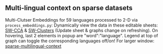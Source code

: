## Multi-lingual context on sparse datasets

Multi-Clutser Embeddings for 59 languages processed to 2-D via `process_embeddings.py`: Dynamically view the data in these editable sheets: [SW-CCA](https://docs.google.com/spreadsheets/d/1ndNXEMrekWBqraIInvAXW27RIXtkdlXiWoW7IhM_QaM/edit#gid=0) & [SW-Clusters](https://docs.google.com/spreadsheets/d/1Z1EtELej4RCg4Ftn8BmGWvXhXJFUSbOXS3t60gEEZW4/edit#gid=0)
(Update sheet & graphs change on refreshing). On hovering, last 2 elements in popup are "word":"language". Legend at top of graph can toggle the corresponding languages off/on!
For larger window: [sparse-multilingual-context](http://vishalanand.net/sparse-multilingual-context)
